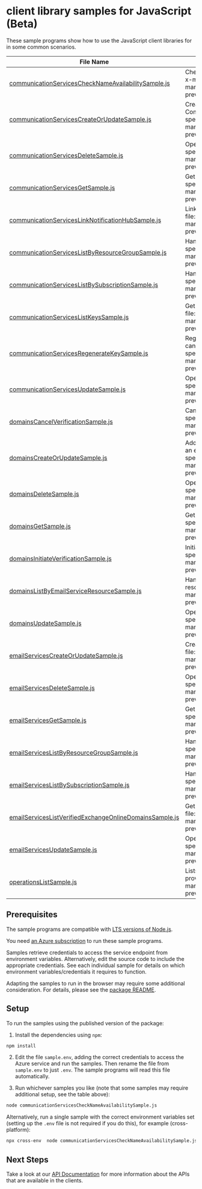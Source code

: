# client library samples for JavaScript (Beta)

These sample programs show how to use the JavaScript client libraries for in some common scenarios.

| **File Name**                                                                                                   | **Description**                                                                                                                                                                                                                                                                       |
| --------------------------------------------------------------------------------------------------------------- | ------------------------------------------------------------------------------------------------------------------------------------------------------------------------------------------------------------------------------------------------------------------------------------- |
| [communicationServicesCheckNameAvailabilitySample.js][communicationserviceschecknameavailabilitysample]         | Checks that the CommunicationService name is valid and is not already in use. x-ms-original-file: specification/communication/resource-manager/Microsoft.Communication/preview/2022-07-01-preview/examples/communicationServices/checkNameAvailabilityAvailable.json                  |
| [communicationServicesCreateOrUpdateSample.js][communicationservicescreateorupdatesample]                       | Create a new CommunicationService or update an existing CommunicationService. x-ms-original-file: specification/communication/resource-manager/Microsoft.Communication/preview/2022-07-01-preview/examples/communicationServices/createOrUpdate.json                                  |
| [communicationServicesDeleteSample.js][communicationservicesdeletesample]                                       | Operation to delete a CommunicationService. x-ms-original-file: specification/communication/resource-manager/Microsoft.Communication/preview/2022-07-01-preview/examples/communicationServices/delete.json                                                                            |
| [communicationServicesGetSample.js][communicationservicesgetsample]                                             | Get the CommunicationService and its properties. x-ms-original-file: specification/communication/resource-manager/Microsoft.Communication/preview/2022-07-01-preview/examples/communicationServices/get.json                                                                          |
| [communicationServicesLinkNotificationHubSample.js][communicationserviceslinknotificationhubsample]             | Links an Azure Notification Hub to this communication service. x-ms-original-file: specification/communication/resource-manager/Microsoft.Communication/preview/2022-07-01-preview/examples/communicationServices/linkNotificationHub.json                                            |
| [communicationServicesListByResourceGroupSample.js][communicationserviceslistbyresourcegroupsample]             | Handles requests to list all resources in a resource group. x-ms-original-file: specification/communication/resource-manager/Microsoft.Communication/preview/2022-07-01-preview/examples/communicationServices/listByResourceGroup.json                                               |
| [communicationServicesListBySubscriptionSample.js][communicationserviceslistbysubscriptionsample]               | Handles requests to list all resources in a subscription. x-ms-original-file: specification/communication/resource-manager/Microsoft.Communication/preview/2022-07-01-preview/examples/communicationServices/listBySubscription.json                                                  |
| [communicationServicesListKeysSample.js][communicationserviceslistkeyssample]                                   | Get the access keys of the CommunicationService resource. x-ms-original-file: specification/communication/resource-manager/Microsoft.Communication/preview/2022-07-01-preview/examples/communicationServices/listKeys.json                                                            |
| [communicationServicesRegenerateKeySample.js][communicationservicesregeneratekeysample]                         | Regenerate CommunicationService access key. PrimaryKey and SecondaryKey cannot be regenerated at the same time. x-ms-original-file: specification/communication/resource-manager/Microsoft.Communication/preview/2022-07-01-preview/examples/communicationServices/regenerateKey.json |
| [communicationServicesUpdateSample.js][communicationservicesupdatesample]                                       | Operation to update an existing CommunicationService. x-ms-original-file: specification/communication/resource-manager/Microsoft.Communication/preview/2022-07-01-preview/examples/communicationServices/update.json                                                                  |
| [domainsCancelVerificationSample.js][domainscancelverificationsample]                                           | Cancel verification of DNS record. x-ms-original-file: specification/communication/resource-manager/Microsoft.Communication/preview/2022-07-01-preview/examples/domains/cancelVerification.json                                                                                       |
| [domainsCreateOrUpdateSample.js][domainscreateorupdatesample]                                                   | Add a new Domains resource under the parent EmailService resource or update an existing Domains resource. x-ms-original-file: specification/communication/resource-manager/Microsoft.Communication/preview/2022-07-01-preview/examples/domains/createOrUpdate.json                    |
| [domainsDeleteSample.js][domainsdeletesample]                                                                   | Operation to delete a Domains resource. x-ms-original-file: specification/communication/resource-manager/Microsoft.Communication/preview/2022-07-01-preview/examples/domains/delete.json                                                                                              |
| [domainsGetSample.js][domainsgetsample]                                                                         | Get the Domains resource and its properties. x-ms-original-file: specification/communication/resource-manager/Microsoft.Communication/preview/2022-07-01-preview/examples/domains/get.json                                                                                            |
| [domainsInitiateVerificationSample.js][domainsinitiateverificationsample]                                       | Initiate verification of DNS record. x-ms-original-file: specification/communication/resource-manager/Microsoft.Communication/preview/2022-07-01-preview/examples/domains/initiateVerification.json                                                                                   |
| [domainsListByEmailServiceResourceSample.js][domainslistbyemailserviceresourcesample]                           | Handles requests to list all Domains resources under the parent EmailServices resource. x-ms-original-file: specification/communication/resource-manager/Microsoft.Communication/preview/2022-07-01-preview/examples/domains/listByEmailService.json                                  |
| [domainsUpdateSample.js][domainsupdatesample]                                                                   | Operation to update an existing Domains resource. x-ms-original-file: specification/communication/resource-manager/Microsoft.Communication/preview/2022-07-01-preview/examples/domains/update.json                                                                                    |
| [emailServicesCreateOrUpdateSample.js][emailservicescreateorupdatesample]                                       | Create a new EmailService or update an existing EmailService. x-ms-original-file: specification/communication/resource-manager/Microsoft.Communication/preview/2022-07-01-preview/examples/emailServices/createOrUpdate.json                                                          |
| [emailServicesDeleteSample.js][emailservicesdeletesample]                                                       | Operation to delete a EmailService. x-ms-original-file: specification/communication/resource-manager/Microsoft.Communication/preview/2022-07-01-preview/examples/emailServices/delete.json                                                                                            |
| [emailServicesGetSample.js][emailservicesgetsample]                                                             | Get the EmailService and its properties. x-ms-original-file: specification/communication/resource-manager/Microsoft.Communication/preview/2022-07-01-preview/examples/emailServices/get.json                                                                                          |
| [emailServicesListByResourceGroupSample.js][emailserviceslistbyresourcegroupsample]                             | Handles requests to list all resources in a resource group. x-ms-original-file: specification/communication/resource-manager/Microsoft.Communication/preview/2022-07-01-preview/examples/emailServices/listByResourceGroup.json                                                       |
| [emailServicesListBySubscriptionSample.js][emailserviceslistbysubscriptionsample]                               | Handles requests to list all resources in a subscription. x-ms-original-file: specification/communication/resource-manager/Microsoft.Communication/preview/2022-07-01-preview/examples/emailServices/listBySubscription.json                                                          |
| [emailServicesListVerifiedExchangeOnlineDomainsSample.js][emailserviceslistverifiedexchangeonlinedomainssample] | Get a list of domains that are fully verified in Exchange Online. x-ms-original-file: specification/communication/resource-manager/Microsoft.Communication/preview/2022-07-01-preview/examples/emailServices/getVerifiedExchangeOnlineDomains.json                                    |
| [emailServicesUpdateSample.js][emailservicesupdatesample]                                                       | Operation to update an existing EmailService. x-ms-original-file: specification/communication/resource-manager/Microsoft.Communication/preview/2022-07-01-preview/examples/emailServices/update.json                                                                                  |
| [operationsListSample.js][operationslistsample]                                                                 | Lists all of the available REST API operations of the Microsoft.Communication provider. x-ms-original-file: specification/communication/resource-manager/Microsoft.Communication/preview/2022-07-01-preview/examples/communicationServices/operationsList.json                        |

## Prerequisites

The sample programs are compatible with [LTS versions of Node.js](https://github.com/nodejs/release#release-schedule).

You need [an Azure subscription][freesub] to run these sample programs.

Samples retrieve credentials to access the service endpoint from environment variables. Alternatively, edit the source code to include the appropriate credentials. See each individual sample for details on which environment variables/credentials it requires to function.

Adapting the samples to run in the browser may require some additional consideration. For details, please see the [package README][package].

## Setup

To run the samples using the published version of the package:

1. Install the dependencies using `npm`:

```bash
npm install
```

2. Edit the file `sample.env`, adding the correct credentials to access the Azure service and run the samples. Then rename the file from `sample.env` to just `.env`. The sample programs will read this file automatically.

3. Run whichever samples you like (note that some samples may require additional setup, see the table above):

```bash
node communicationServicesCheckNameAvailabilitySample.js
```

Alternatively, run a single sample with the correct environment variables set (setting up the `.env` file is not required if you do this), for example (cross-platform):

```bash
npx cross-env  node communicationServicesCheckNameAvailabilitySample.js
```

## Next Steps

Take a look at our [API Documentation][apiref] for more information about the APIs that are available in the clients.

[communicationserviceschecknameavailabilitysample]: https://github.com/Azure/azure-sdk-for-js/blob/main/sdk/communication/arm-communication/samples/v4-beta/javascript/communicationServicesCheckNameAvailabilitySample.js
[communicationservicescreateorupdatesample]: https://github.com/Azure/azure-sdk-for-js/blob/main/sdk/communication/arm-communication/samples/v4-beta/javascript/communicationServicesCreateOrUpdateSample.js
[communicationservicesdeletesample]: https://github.com/Azure/azure-sdk-for-js/blob/main/sdk/communication/arm-communication/samples/v4-beta/javascript/communicationServicesDeleteSample.js
[communicationservicesgetsample]: https://github.com/Azure/azure-sdk-for-js/blob/main/sdk/communication/arm-communication/samples/v4-beta/javascript/communicationServicesGetSample.js
[communicationserviceslinknotificationhubsample]: https://github.com/Azure/azure-sdk-for-js/blob/main/sdk/communication/arm-communication/samples/v4-beta/javascript/communicationServicesLinkNotificationHubSample.js
[communicationserviceslistbyresourcegroupsample]: https://github.com/Azure/azure-sdk-for-js/blob/main/sdk/communication/arm-communication/samples/v4-beta/javascript/communicationServicesListByResourceGroupSample.js
[communicationserviceslistbysubscriptionsample]: https://github.com/Azure/azure-sdk-for-js/blob/main/sdk/communication/arm-communication/samples/v4-beta/javascript/communicationServicesListBySubscriptionSample.js
[communicationserviceslistkeyssample]: https://github.com/Azure/azure-sdk-for-js/blob/main/sdk/communication/arm-communication/samples/v4-beta/javascript/communicationServicesListKeysSample.js
[communicationservicesregeneratekeysample]: https://github.com/Azure/azure-sdk-for-js/blob/main/sdk/communication/arm-communication/samples/v4-beta/javascript/communicationServicesRegenerateKeySample.js
[communicationservicesupdatesample]: https://github.com/Azure/azure-sdk-for-js/blob/main/sdk/communication/arm-communication/samples/v4-beta/javascript/communicationServicesUpdateSample.js
[domainscancelverificationsample]: https://github.com/Azure/azure-sdk-for-js/blob/main/sdk/communication/arm-communication/samples/v4-beta/javascript/domainsCancelVerificationSample.js
[domainscreateorupdatesample]: https://github.com/Azure/azure-sdk-for-js/blob/main/sdk/communication/arm-communication/samples/v4-beta/javascript/domainsCreateOrUpdateSample.js
[domainsdeletesample]: https://github.com/Azure/azure-sdk-for-js/blob/main/sdk/communication/arm-communication/samples/v4-beta/javascript/domainsDeleteSample.js
[domainsgetsample]: https://github.com/Azure/azure-sdk-for-js/blob/main/sdk/communication/arm-communication/samples/v4-beta/javascript/domainsGetSample.js
[domainsinitiateverificationsample]: https://github.com/Azure/azure-sdk-for-js/blob/main/sdk/communication/arm-communication/samples/v4-beta/javascript/domainsInitiateVerificationSample.js
[domainslistbyemailserviceresourcesample]: https://github.com/Azure/azure-sdk-for-js/blob/main/sdk/communication/arm-communication/samples/v4-beta/javascript/domainsListByEmailServiceResourceSample.js
[domainsupdatesample]: https://github.com/Azure/azure-sdk-for-js/blob/main/sdk/communication/arm-communication/samples/v4-beta/javascript/domainsUpdateSample.js
[emailservicescreateorupdatesample]: https://github.com/Azure/azure-sdk-for-js/blob/main/sdk/communication/arm-communication/samples/v4-beta/javascript/emailServicesCreateOrUpdateSample.js
[emailservicesdeletesample]: https://github.com/Azure/azure-sdk-for-js/blob/main/sdk/communication/arm-communication/samples/v4-beta/javascript/emailServicesDeleteSample.js
[emailservicesgetsample]: https://github.com/Azure/azure-sdk-for-js/blob/main/sdk/communication/arm-communication/samples/v4-beta/javascript/emailServicesGetSample.js
[emailserviceslistbyresourcegroupsample]: https://github.com/Azure/azure-sdk-for-js/blob/main/sdk/communication/arm-communication/samples/v4-beta/javascript/emailServicesListByResourceGroupSample.js
[emailserviceslistbysubscriptionsample]: https://github.com/Azure/azure-sdk-for-js/blob/main/sdk/communication/arm-communication/samples/v4-beta/javascript/emailServicesListBySubscriptionSample.js
[emailserviceslistverifiedexchangeonlinedomainssample]: https://github.com/Azure/azure-sdk-for-js/blob/main/sdk/communication/arm-communication/samples/v4-beta/javascript/emailServicesListVerifiedExchangeOnlineDomainsSample.js
[emailservicesupdatesample]: https://github.com/Azure/azure-sdk-for-js/blob/main/sdk/communication/arm-communication/samples/v4-beta/javascript/emailServicesUpdateSample.js
[operationslistsample]: https://github.com/Azure/azure-sdk-for-js/blob/main/sdk/communication/arm-communication/samples/v4-beta/javascript/operationsListSample.js
[apiref]: https://docs.microsoft.com/javascript/api/@azure/arm-communication?view=azure-node-preview
[freesub]: https://azure.microsoft.com/free/
[package]: https://github.com/Azure/azure-sdk-for-js/tree/main/sdk/communication/arm-communication/README.md